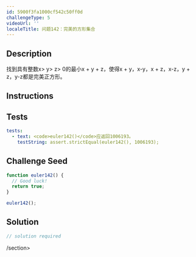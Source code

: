 ```yaml
---
id: 5900f3fa1000cf542c50ff0d
challengeType: 5
videoUrl: ''
localeTitle: 问题142：完美的方形集合
---
```


## Description
<section id="description">找到具有整数x&gt; y&gt; z&gt; 0的最小x + y + z，使得x + y，x-y，x + z，x-z，y + z，y-z都是完美正方形。 </section>

## Instructions
<section id="instructions">
</section>

## Tests
<section id='tests'>

```yml
tests:
  - text: <code>euler142()</code>应返回1006193。
    testString: assert.strictEqual(euler142(), 1006193);

```

</section>

## Challenge Seed
<section id='challengeSeed'>

<div id='js-seed'>

```js
function euler142() {
  // Good luck!
  return true;
}

euler142();

```

</div>



</section>

## Solution
<section id='solution'>

```js
// solution required
```

/section>
